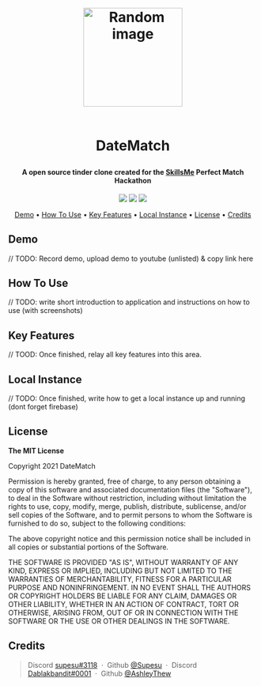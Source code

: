 <h1 align="center">
	<br>
	<a height="200" href="#" target="_blank" alt="Link to application"><img src="https://i.imgur.com/jSRNkXH.jpg" alt="Random image" width="200"></a>
	<br>
	<br>
	<p>DateMatch</p>
</h1>

<h4 align="center">A open source tinder clone created for the <a href="#" target="_blank" alt="Link to skills me">SkillsMe</a> Perfect Match Hackathon</h4>

<p align="center">
        <img src="https://img.shields.io/badge/Express%20Version-%5E4.17.1-lightgrey" >
        <img src="https://img.shields.io/github/package-json/v/Perfect-Match-Hackathon/PerfectDateMatch-Backend/master?label=Stable%20Version&color=blueviolet">
        <img src="https://img.shields.io/github/package-json/v/Perfect-Match-Hackathon/PerfectDateMatch-Backend/docs?label=Next%20Version&color=lightgrey">

</p>

<p align="center">
		<a href="#demo">Demo</a> •
		<a href="#how-to-use">How To Use</a> •
		<a href="#key-features">Key Features</a> •
		<a href="#local-instance">Local Instance</a> •
		<a href="#license">License</a> •
		<a href="#credits">Credits</a>
</p>

## Demo

// TODO: Record demo, upload demo to youtube (unlisted) & copy link here

## How To Use

// TODO: write short introduction to application and instructions on how to use (with screenshots)

## Key Features

// TOOD: Once finished, relay all key features into this area.

## Local Instance

// TODO: Once finished, write how to get a local instance up and running (dont forget firebase)

## License

<p> 
<strong>The MIT License</strong><br>

Copyright 2021 DateMatch

Permission is hereby granted, free of charge, to any person obtaining a copy of this software and associated documentation files (the "Software"), to deal in the Software without restriction, including without limitation the rights to use, copy, modify, merge, publish, distribute, sublicense, and/or sell copies of the Software, and to permit persons to whom the Software is furnished to do so, subject to the following conditions:

The above copyright notice and this permission notice shall be included in all copies or substantial portions of the Software.

THE SOFTWARE IS PROVIDED "AS IS", WITHOUT WARRANTY OF ANY KIND, EXPRESS OR IMPLIED, INCLUDING BUT NOT LIMITED TO THE WARRANTIES OF MERCHANTABILITY, FITNESS FOR A PARTICULAR PURPOSE AND NONINFRINGEMENT. IN NO EVENT SHALL THE AUTHORS OR COPYRIGHT HOLDERS BE LIABLE FOR ANY CLAIM, DAMAGES OR OTHER LIABILITY, WHETHER IN AN ACTION OF CONTRACT, TORT OR OTHERWISE, ARISING FROM, OUT OF OR IN CONNECTION WITH THE SOFTWARE OR THE USE OR OTHER DEALINGS IN THE SOFTWARE.

</p>

## Credits

> Discord [supesu#3118](https://pastebin.com/iCcz1L4K) &nbsp;&middot;&nbsp;
> Github [@Supesu](https://github.com/supesu) &nbsp;&middot;&nbsp;
> Discord [Dablakbandit#0001](https://pastebin.com/i785cW1a) &nbsp;&middot;&nbsp;
> Github [@AshleyThew](https://github.com/AshleyThew)
